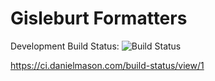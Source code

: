 # Gisleburt Formatters

Development Build Status: ![Build Status](https://ci.danielmason.com/build-status/image/1)

https://ci.danielmason.com/build-status/view/1